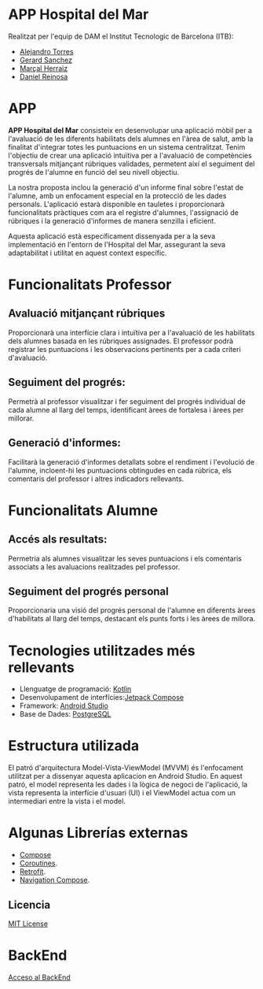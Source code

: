 # APP Hospital del Mar
Realitzat per l'equip de DAM el Institut Tecnologic de Barcelona (ITB): 
- [Alejandro Torres](https://github.com/alextorrees)
- [Gerard Sanchez](https://github.com/Gesa09)
- [Marçal Herraiz](https://github.com/MarcalHerraiz)
- [Daniel Reinosa](https://github.com/DReino03)

# APP
**APP Hospital del Mar** consisteix en desenvolupar una aplicació mòbil per a l'avaluació de les diferents habilitats dels alumnes en l'àrea de salut, amb la finalitat d'integrar totes les puntuacions en un sistema centralitzat. Tenim l'objectiu de crear una aplicació intuïtiva per a l'avaluació de competències transversals mitjançant rúbriques validades, permetent així el seguiment del progrés de l'alumne en funció del seu nivell objectiu.

La nostra proposta inclou la generació d'un informe final sobre l'estat de l'alumne, amb un enfocament especial en la protecció de les dades personals. L'aplicació estarà disponible en tauletes i proporcionarà funcionalitats pràctiques com ara el registre d'alumnes, l'assignació de rúbriques i la generació d'informes de manera senzilla i eficient.

Aquesta aplicació està específicament dissenyada per a la seva implementació en l'entorn de l'Hospital del Mar, assegurant la seva adaptabilitat i utilitat en aquest context específic.

# Funcionalitats Professor
## Avaluació mitjançant rúbriques 
Proporcionarà una interfície clara i intuïtiva per a l'avaluació de les habilitats dels alumnes basada en les rúbriques assignades. El professor podrà registrar les puntuacions i les observacions pertinents per a cada criteri d'avaluació.

## Seguiment del progrés:
Permetrà al professor visualitzar i fer seguiment del progrés individual de cada alumne al llarg del temps, identificant àrees de fortalesa i àrees per millorar.

## Generació d'informes: 
Facilitarà la generació d'informes detallats sobre el rendiment i l'evolució de l'alumne, incloent-hi les puntuacions obtingudes en cada rúbrica, els comentaris del professor i altres indicadors rellevants.

# Funcionalitats Alumne
## Accés als resultats:
Permetria als alumnes visualitzar les seves puntuacions i els comentaris associats a les avaluacions realitzades pel professor.

## Seguiment del progrés personal
Proporcionaria una visió del progrés personal de l'alumne en diferents àrees d'habilitats al llarg del temps, destacant els punts forts i les àrees de millora.

# Tecnologies utilitzades més rellevants
- Llenguatge de programació: [Kotlin](https://kotlinlang.org/)
- Desenvolupament de interfícies:[Jetpack Compose](https://developer.android.com/develop/ui/compose/documentation?hl=es-419)
- Framework: [Android Studio](https://developer.android.com/studio)
- Base de Dades: [PostgreSQL](https://www.postgresql.org/)

# Estructura utilizada
El patró d'arquitectura Model-Vista-ViewModel (MVVM) és l'enfocament utilitzat per a dissenyar aquesta aplicacion en Android Studio. En aquest patró, el model representa les dades i la lògica de negoci de l'aplicació, la vista representa la interfície d'usuari (UI) i el ViewModel actua com un intermediari entre la vista i el model.

# Algunas Librerías externas
- [Compose](https://developer.android.com/develop/ui/compose?hl=es-419)
- [Coroutines](https://kotlinlang.org/docs/coroutines-overview.html).
- [Retrofit](https://square.github.io/retrofit/).
- [Navigation Compose](https://developer.android.com/develop/ui/compose/navigation?hl=es-419).

## Licencia
[MIT License](https://github.com/DReino03/HospitalMar/blob/master/MIT%20License)

# BackEnd
[Acceso al BackEnd](https://github.com/alextorrees/API_HospitalMar)


